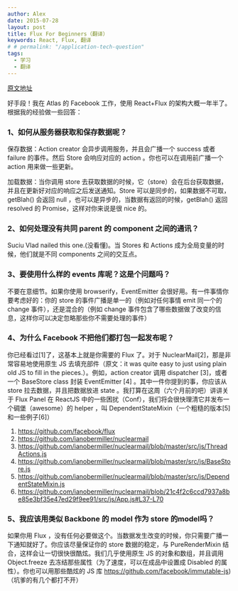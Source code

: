 ```yaml
---
author: Alex
date: 2015-07-28
layout: post
title: Flux For Beginners（翻译）
keywords: React, Flux, 翻译
# # permalink: "/application-tech-question"
tags:
  - 学习
  - 翻译
---
```


[原文地址](http://blog.andrewray.me/flux-for-stupid-people/)

好手段！我在 Atlas 的 Facebook 工作，使用 React+Flux 的架构大概一年半了。根据我的经验做一些回答：

### 1、如何从服务器获取和保存数据呢？

保存数据：Action creator 会异步调用服务，并且会广播一个 success 或者 failure 的事件。然后 Store 会响应对应的 action 。你也可以在调用前广播一个 action 用来做一些更新。

加载数据：当你调用 store 去获取数据的时候，它（store）会在后台获取数据，并且在更新好对应的响应之后发送通知。Store 可以是同步的，如果数据不可取，getBlah() 会返回 null ，也可以是异步的，当数据有返回的时候，getBlah() 返回 resolved 的 Promise，这样对你来说是很 nice 的。

### 2、如何处理没有共同 parent 的 component 之间的通讯？

Suciu Vlad nailed this one.(没看懂)。当 Stores 和 Actions 成为全局变量的时候，他们就是不同 components 之间的交互点。

### 3、要使用什么样的 events 库呢？这是个问题吗？

不要在意细节。如果你使用 browserify，EventEmitter 会很好用。有一件事情你要考虑好的：你的 store 的事件广播是单一的（例如对任何事情 emit 同一个的 change 事件），还是混合的（例如 change 事件包含了哪些数据做了改变的信息，这样你可以决定忽略那些你不需要处理的事件）

### 4、为什么 Facebook 不把他们都打包一起发布呢？

你已经看过[1]了，这基本上就是你需要的 Flux 了。对于 NuclearMail[2]，那是非常容易地使用原生 JS 去填充部件（原文：it was quite easy to just using plain old JS to fill in the pieces.）。例如，action creator 调用 dispatcher [3]，或者一个 BaseStore class 封装 EventEmitter [4] 。其中一件你提到的事，你应该从 store 拉去数据，并且把数据放进 state 。我打算在这周（六个月前的吧）讲讲关于 Flux Panel 在 ReactJS 中的一些困扰（Conf），我们将会很快理清它并发布一个碉堡（awesome）的 helper ，叫 DependentStateMixin（一个粗糙的版本[5] 和一些例子[6]）

1. https://github.com/facebook/flux
2. https://github.com/ianobermiller/nuclearmail
3. https://github.com/ianobermiller/nuclearmail/blob/master/src/js/ThreadActions.js
4. https://github.com/ianobermiller/nuclearmail/blob/master/src/js/BaseStore.js
5. https://github.com/ianobermiller/nuclearmail/blob/master/src/js/DependentStateMixin.js
6. https://github.com/ianobermiller/nuclearmail/blob/21c4f2c6ccd7937a8be85e3bf35e47ed29f9ee91/src/js/App.js#L37-L70

### 5、我应该用类似 Backbone 的 model 作为 store 的model吗？

如果你用 Flux ，没有任何必要做这个。当数据发生改变的时候，你只需要广播一下通知就好了。你应该尽量保证你的 store 数据的稳定，与 PureRenderMixin 结合，这样会让一切很快很酷炫。我们几乎使用原生 JS 的对象和数组，并且调用 Object.freeze 去冻结那些属性（为了速度，可以在成品中设置成 Disabled 的属性）。你也可以用那些酷炫的 JS 库 
https://github.com/facebook/immutable-js) （坑爹的有几个都打不开）
